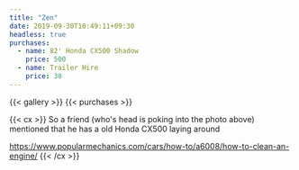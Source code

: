 ```yaml
---
title: "Zen"
date: 2019-09-30T10:49:11+09:30
headless: true
purchases:
  - name: 82' Honda CX500 Shadow
    price: 500
  - name: Trailer Hire
    price: 38
---
```


{{< gallery >}}
{{< purchases >}}

{{< cx >}}
So a friend (who's head is poking into the photo above) mentioned that he has a old Honda CX500 laying around 

https://www.popularmechanics.com/cars/how-to/a6008/how-to-clean-an-engine/
{{< /cx >}}

